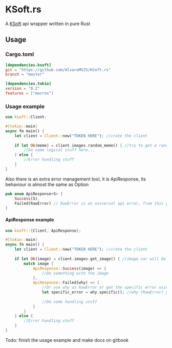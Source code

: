 # KSoft.rs

A [KSoft](https://api.ksoft.si/) api wrapper written in pure Rust

## Usage

### Cargo.toml
```toml
[dependencies.ksoft]
git = "https://github.com/AlvaroMS25/KSoft.rs"
branch = "master"

[dependencies.tokio]
version = "0.2"
features = ["macros"]
```

### Usage example
```rust
use ksoft::Client;

#[tokio::main]
async fn main() {
    let client = Client::new("TOKEN HERE"); //crate the client
    
    if let Ok(meme) = client.images.random_meme() { //try to get a random meme handling the possible error
        //Do some logical stuff here...
    } else {
        //Error handling stuff
    }
}
```

Also there is an extra error management tool, it is ApiResponse, its behaviour is almost the same as Option

```rust
pub enum ApiResponse<S> {
    Success(S),
    Failed(RawError) // RawError is an universal api error, from this you can get the specific error using RawError.specific()
}
```

#### ApiResponse example
```rust
use ksoft::{Client, ApiResponse};

#[tokio::main]
async fn main() {
    let client = Client::new("TOKEN HERE"); //crate the client
    
    if let Ok(image) = client.images.get_image() { //image var will be ApiResponse<Image>
        match image {
            ApiResponse::Success(image) => {
                //Do something with the image
            },
            ApiResponse::Failed(why) => {
                //Or use why as RawError or get the specific error using why.specific()
                let specific_error = why.specific(); //why (RawError) gets consumed by RawError::specific() method
                
                //Do some handling stuff
            }
        }
    } else {
        //Error handling stuff
    }
}
```

Todo: finish the usage example and make docs on gitbook